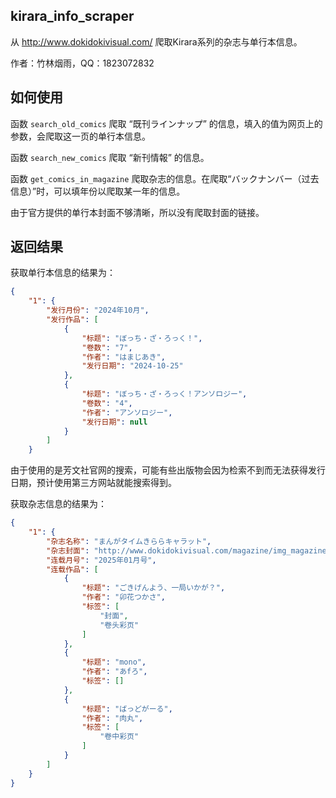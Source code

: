 ## kirara_info_scraper
从 http://www.dokidokivisual.com/ 爬取Kirara系列的杂志与单行本信息。

作者：竹林烟雨，QQ：1823072832

## 如何使用
函数 ```search_old_comics``` 爬取 “既刊ラインナップ” 的信息，填入的值为网页上的参数，会爬取这一页的单行本信息。

函数 ```search_new_comics``` 爬取 “新刊情報” 的信息。

函数 ```get_comics_in_magazine``` 爬取杂志的信息。在爬取“バックナンバー（过去信息）”时，可以填年份以爬取某一年的信息。

由于官方提供的单行本封面不够清晰，所以没有爬取封面的链接。

## 返回结果
获取单行本信息的结果为：
```json
{
    "1": {
        "发行月份": "2024年10月",
        "发行作品": [
            {
                "标题": "ぼっち・ざ・ろっく！",
                "卷数": "7",
                "作者": "はまじあき",
                "发行日期": "2024-10-25"
            },
            {
                "标题": "ぼっち・ざ・ろっく！アンソロジー",
                "卷数": "4",
                "作者": "アンソロジー",
                "发行日期": null
            }
        ]
    }
```
由于使用的是芳文社官网的搜索，可能有些出版物会因为检索不到而无法获得发行日期，预计使用第三方网站就能搜索得到。

获取杂志信息的结果为：
```json
{
    "1": {
        "杂志名称": "まんがタイムきららキャラット",
        "杂志封面": "http://www.dokidokivisual.com/magazine/img_magazine/2501mt.jpg",
        "连载月号": "2025年01月号",
        "连载作品": [
            {
                "标题": "ごきげんよう、一局いかが？",
                "作者": "卯花つかさ",
                "标签": [
                    "封面",
                    "卷头彩页"
                ]
            },
            {
                "标题": "mono",
                "作者": "あfろ",
                "标签": []
            },
            {
                "标题": "ばっどがーる",
                "作者": "肉丸",
                "标签": [
                    "卷中彩页"
                ]
            }
        ]
    }
}
```

